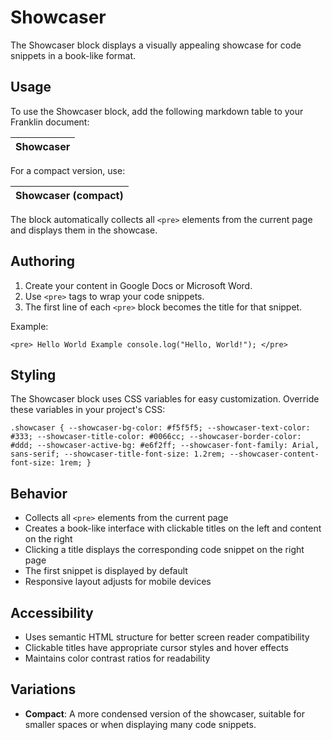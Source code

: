# Showcaser

The Showcaser block displays a visually appealing showcase for code snippets in a book-like format.

## Usage

To use the Showcaser block, add the following markdown table to your Franklin document:

| Showcaser |
|-----------|

For a compact version, use:

| Showcaser (compact) |
|---------------------|

The block automatically collects all `<pre>` elements from the current page and displays them in the showcase.

## Authoring

1. Create your content in Google Docs or Microsoft Word.
2. Use `<pre>` tags to wrap your code snippets.
3. The first line of each `<pre>` block becomes the title for that snippet.

Example:

`<pre>
Hello World Example
console.log("Hello, World!");
</pre>`

## Styling

The Showcaser block uses CSS variables for easy customization. Override these variables in your project's CSS:

`.showcaser {
  --showcaser-bg-color: #f5f5f5;
  --showcaser-text-color: #333;
  --showcaser-title-color: #0066cc;
  --showcaser-border-color: #ddd;
  --showcaser-active-bg: #e6f2ff;
  --showcaser-font-family: Arial, sans-serif;
  --showcaser-title-font-size: 1.2rem;
  --showcaser-content-font-size: 1rem;
}`

## Behavior

- Collects all `<pre>` elements from the current page
- Creates a book-like interface with clickable titles on the left and content on the right
- Clicking a title displays the corresponding code snippet on the right page
- The first snippet is displayed by default
- Responsive layout adjusts for mobile devices

## Accessibility

- Uses semantic HTML structure for better screen reader compatibility
- Clickable titles have appropriate cursor styles and hover effects
- Maintains color contrast ratios for readability

## Variations

- **Compact**: A more condensed version of the showcaser, suitable for smaller spaces or when displaying many code snippets.
